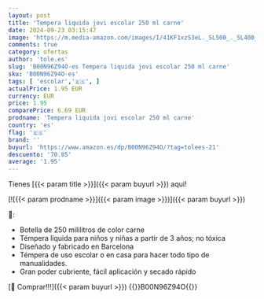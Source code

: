 ```yaml
---
layout: post
title: 'Tempera liquida jovi escolar 250 ml carne'
date: 2024-09-23 03:15:47
image: 'https://m.media-amazon.com/images/I/41KF1xzS3eL._SL500_._SL400_.jpg'
comments: true
category: ofertas
author: 'tole.es'
slug: 'B00N96Z94O-es Tempera liquida jovi escolar 250 ml carne'
sku: 'B00N96Z94O-es'
tags: [ 'escolar','🇪🇸', ]
actualPrice: 1.95 EUR
currency: EUR
price: 1.95
comparePrice: 6.69 EUR
prodname: 'Tempera liquida jovi escolar 250 ml carne'
country: 'es'
flag: '🇪🇸'
brand: ''
buyurl: 'https://www.amazon.es/dp/B00N96Z94O/?tag=tolees-21'
descuento: '70.85'
average: '1.95'
---
```


Tienes [{{< param title >}}]({{< param buyurl >}}) aqui!

[![{{< param prodname >}}]({{< param image >}})]({{< param buyurl >}})

🔎:

- Botella de 250 mililitros de color carne
- Témpera líquida para niños y niñas a partir de 3 años; no tóxica
- Diseñado y fabricado en Barcelona
- Témpera de uso escolar o en casa para hacer todo tipo de manualidades.
- Gran poder cubriente, fácil aplicación y secado rápido

[🛒 Comprar!!!]({{< param buyurl >}})
{{<world>}}B00N96Z94O{{</world>}}
